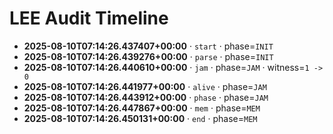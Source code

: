 # LEE Audit Timeline

- **2025-08-10T07:14:26.437407+00:00** · `start` · phase=`INIT`
- **2025-08-10T07:14:26.439276+00:00** · `parse` · phase=`INIT`
- **2025-08-10T07:14:26.440610+00:00** · `jam` · phase=`JAM` · witness=`1 -> 0`
- **2025-08-10T07:14:26.441977+00:00** · `alive` · phase=`JAM`
- **2025-08-10T07:14:26.443912+00:00** · `phase` · phase=`JAM`
- **2025-08-10T07:14:26.447867+00:00** · `mem` · phase=`MEM`
- **2025-08-10T07:14:26.450131+00:00** · `end` · phase=`MEM`